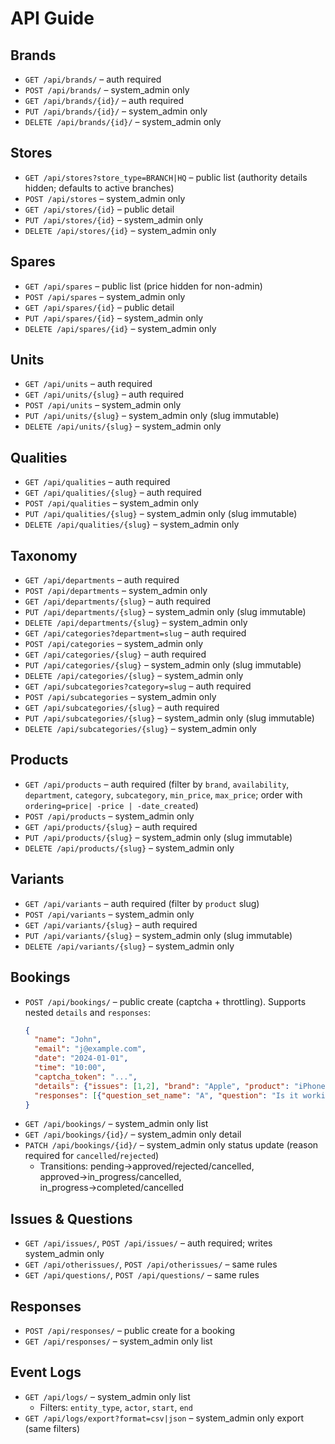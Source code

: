 # API Guide

## Brands
- `GET /api/brands/` – auth required
- `POST /api/brands/` – system_admin only
- `GET /api/brands/{id}/` – auth required
- `PUT /api/brands/{id}/` – system_admin only
- `DELETE /api/brands/{id}/` – system_admin only

## Stores
- `GET /api/stores?store_type=BRANCH|HQ` – public list (authority details hidden; defaults to active branches)
- `POST /api/stores` – system_admin only
- `GET /api/stores/{id}` – public detail
- `PUT /api/stores/{id}` – system_admin only
- `DELETE /api/stores/{id}` – system_admin only

## Spares
- `GET /api/spares` – public list (price hidden for non-admin)
- `POST /api/spares` – system_admin only
- `GET /api/spares/{id}` – public detail
- `PUT /api/spares/{id}` – system_admin only
- `DELETE /api/spares/{id}` – system_admin only

## Units
- `GET /api/units` – auth required
- `GET /api/units/{slug}` – auth required
- `POST /api/units` – system_admin only
- `PUT /api/units/{slug}` – system_admin only (slug immutable)
- `DELETE /api/units/{slug}` – system_admin only

## Qualities
- `GET /api/qualities` – auth required
- `GET /api/qualities/{slug}` – auth required
- `POST /api/qualities` – system_admin only
- `PUT /api/qualities/{slug}` – system_admin only (slug immutable)
- `DELETE /api/qualities/{slug}` – system_admin only

## Taxonomy
- `GET /api/departments` – auth required
- `POST /api/departments` – system_admin only
- `GET /api/departments/{slug}` – auth required
- `PUT /api/departments/{slug}` – system_admin only (slug immutable)
- `DELETE /api/departments/{slug}` – system_admin only
- `GET /api/categories?department=slug` – auth required
- `POST /api/categories` – system_admin only
- `GET /api/categories/{slug}` – auth required
- `PUT /api/categories/{slug}` – system_admin only (slug immutable)
- `DELETE /api/categories/{slug}` – system_admin only
- `GET /api/subcategories?category=slug` – auth required
- `POST /api/subcategories` – system_admin only
- `GET /api/subcategories/{slug}` – auth required
- `PUT /api/subcategories/{slug}` – system_admin only (slug immutable)
- `DELETE /api/subcategories/{slug}` – system_admin only

## Products
- `GET /api/products` – auth required (filter by `brand`, `availability`, `department`, `category`, `subcategory`, `min_price`, `max_price`; order with `ordering=price| -price | -date_created`)
- `POST /api/products` – system_admin only
- `GET /api/products/{slug}` – auth required
- `PUT /api/products/{slug}` – system_admin only (slug immutable)
- `DELETE /api/products/{slug}` – system_admin only

## Variants
- `GET /api/variants` – auth required (filter by `product` slug)
- `POST /api/variants` – system_admin only
- `GET /api/variants/{slug}` – auth required
- `PUT /api/variants/{slug}` – system_admin only (slug immutable)
- `DELETE /api/variants/{slug}` – system_admin only


## Bookings
- `POST /api/bookings/` – public create (captcha + throttling). Supports nested `details` and `responses`:
  ```json
  {
    "name": "John",
    "email": "j@example.com",
    "date": "2024-01-01",
    "time": "10:00",
    "captcha_token": "...",
    "details": {"issues": [1,2], "brand": "Apple", "product": "iPhone"},
    "responses": [{"question_set_name": "A", "question": "Is it working?", "response": "Yes"}]
  }
  ```
- `GET /api/bookings/` – system_admin only list
- `GET /api/bookings/{id}/` – system_admin only detail
- `PATCH /api/bookings/{id}/` – system_admin only status update (reason required for `cancelled`/`rejected`)
  - Transitions: pending→approved/rejected/cancelled, approved→in_progress/cancelled, in_progress→completed/cancelled

## Issues & Questions
- `GET /api/issues/`, `POST /api/issues/` – auth required; writes system_admin only
- `GET /api/otherissues/`, `POST /api/otherissues/` – same rules
- `GET /api/questions/`, `POST /api/questions/` – same rules

## Responses
- `POST /api/responses/` – public create for a booking
- `GET /api/responses/` – system_admin only list

## Event Logs
- `GET /api/logs/` – system_admin only list
  - Filters: `entity_type`, `actor`, `start`, `end`
- `GET /api/logs/export?format=csv|json` – system_admin only export (same filters)

